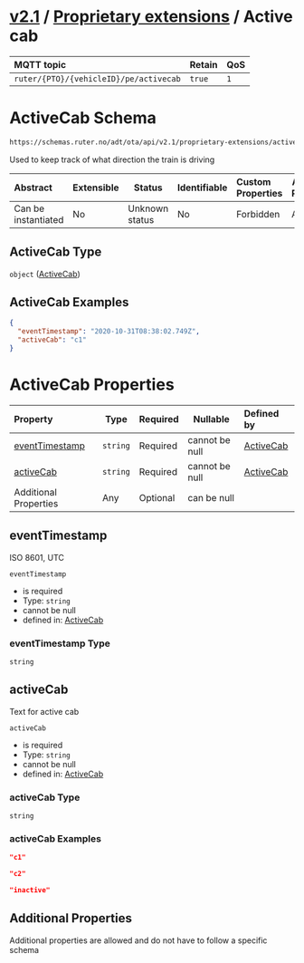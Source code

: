 # [v2.1](../../README.md) / [Proprietary extensions](README.md) / Active cab 
 
MQTT topic                                          | Retain   | QoS 
| :------------------------------------------------ | -------- | -------- |
```ruter/{PTO}/{vehicleID}/pe/activecab```  | ```true``` | ```1```

# ActiveCab Schema

```txt
https://schemas.ruter.no/adt/ota/api/v2.1/proprietary-extensions/active-cab.json
```

Used to keep track of what direction the train is driving


| Abstract            | Extensible | Status         | Identifiable | Custom Properties | Additional Properties | Access Restrictions | Defined In                                                                                    |
| :------------------ | ---------- | -------------- | ------------ | :---------------- | --------------------- | ------------------- | --------------------------------------------------------------------------------------------- |
| Can be instantiated | No         | Unknown status | No           | Forbidden         | Allowed               | none                | [active-cab.json](../../schema/proprietary-extensions/active-cab.json "open original schema") |

## ActiveCab Type

`object` ([ActiveCab](active-cab.md))

## ActiveCab Examples

```json
{
  "eventTimestamp": "2020-10-31T08:38:02.749Z",
  "activeCab": "c1"
}
```

# ActiveCab Properties

| Property                          | Type     | Required | Nullable       | Defined by                                                                                                     |
| :-------------------------------- | -------- | -------- | -------------- | :------------------------------------------------------------------------------------------------------------- |
| [eventTimestamp](#eventtimestamp) | `string` | Required | cannot be null | [ActiveCab](active-cab-properties-eventtimestamp.md "\#/properties/eventTimestamp#/properties/eventTimestamp") |
| [activeCab](#activecab)           | `string` | Required | cannot be null | [ActiveCab](active-cab-properties-activecab.md "\#/properties/activeCab#/properties/activeCab")                |
| Additional Properties             | Any      | Optional | can be null    |                                                                                                                |

## eventTimestamp

ISO 8601, UTC


`eventTimestamp`

-   is required
-   Type: `string`
-   cannot be null
-   defined in: [ActiveCab](active-cab-properties-eventtimestamp.md "\#/properties/eventTimestamp#/properties/eventTimestamp")

### eventTimestamp Type

`string`

## activeCab

Text for active cab


`activeCab`

-   is required
-   Type: `string`
-   cannot be null
-   defined in: [ActiveCab](active-cab-properties-activecab.md "\#/properties/activeCab#/properties/activeCab")

### activeCab Type

`string`

### activeCab Examples

```json
"c1"
```

```json
"c2"
```

```json
"inactive"
```

## Additional Properties

Additional properties are allowed and do not have to follow a specific schema
